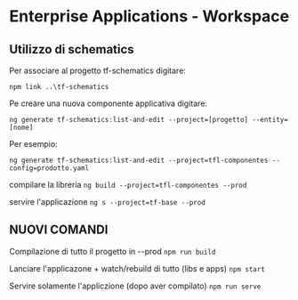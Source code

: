# Enterprise Applications - Workspace



## Utilizzo di schematics

Per associare al progetto tf-schematics digitare:

`npm link ..\tf-schematics`

Pe creare una nuova componente applicativa digitare:

`ng generate tf-schematics:list-and-edit --project=[progetto] --entity=[nome]`

Per esempio:

`ng generate tf-schematics:list-and-edit --project=tfl-componentes --config=prodotto.yaml`

compilare la libreria `ng build --project=tfl-componentes --prod`

servire l'applicazione `ng s --project=tf-base --prod`

## NUOVI COMANDI

Compilazione di tutto il progetto in --prod
`npm run build`

Lanciare l'applicazone + watch/rebuild di tutto (libs e apps)
`npm start`

Servire solamente l'appliczione (dopo aver compilato)
`npm run serve`

